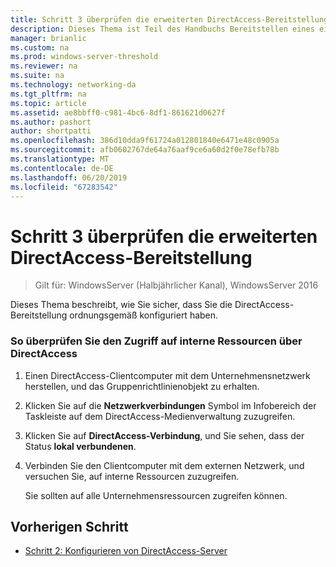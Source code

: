 ```yaml
---
title: Schritt 3 überprüfen die erweiterten DirectAccess-Bereitstellung
description: Dieses Thema ist Teil des Handbuchs Bereitstellen eines einzelnen DirectAccess-Servers mit erweiterten Einstellungen für Windows Server 2016
manager: brianlic
ms.custom: na
ms.prod: windows-server-threshold
ms.reviewer: na
ms.suite: na
ms.technology: networking-da
ms.tgt_pltfrm: na
ms.topic: article
ms.assetid: ae8bbff0-c981-4bc6-8df1-861621d0627f
ms.author: pashort
author: shortpatti
ms.openlocfilehash: 386d10dda9f61724a012801840e6471e48c0905a
ms.sourcegitcommit: afb0602767de64a76aaf9ce6a60d2f0e78efb78b
ms.translationtype: MT
ms.contentlocale: de-DE
ms.lasthandoff: 06/20/2019
ms.locfileid: "67283542"
---
```

# <a name="step-3-verify-the-advanced-directaccess-deployment"></a>Schritt 3 überprüfen die erweiterten DirectAccess-Bereitstellung

>Gilt für: WindowsServer (Halbjährlicher Kanal), WindowsServer 2016

Dieses Thema beschreibt, wie Sie sicher, dass Sie die DirectAccess-Bereitstellung ordnungsgemäß konfiguriert haben.  
  
### <a name="to-verify-access-to-internal-resources-through-directaccess"></a>So überprüfen Sie den Zugriff auf interne Ressourcen über DirectAccess  
  
1.  Einen DirectAccess-Clientcomputer mit dem Unternehmensnetzwerk herstellen, und das Gruppenrichtlinienobjekt zu erhalten.  
  
2.  Klicken Sie auf die **Netzwerkverbindungen** Symbol im Infobereich der Taskleiste auf dem DirectAccess-Medienverwaltung zuzugreifen.  
  
3.  Klicken Sie auf **DirectAccess-Verbindung**, und Sie sehen, dass der Status **lokal verbundenen**.  
  
4.  Verbinden Sie den Clientcomputer mit dem externen Netzwerk, und versuchen Sie, auf interne Ressourcen zuzugreifen.  
  
    Sie sollten auf alle Unternehmensressourcen zugreifen können.  
  
## <a name="BKMK_Links"></a>Vorherigen Schritt  
  
-   [Schritt 2: Konfigurieren von DirectAccess-Server](Step-2-Configuring-DirectAccess-Servers.md)  
  


